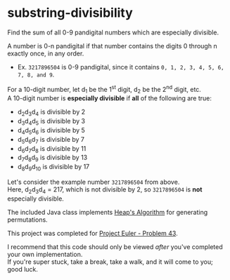 # substring-divisibility 
Find the sum of all 0-9 pandigital numbers which are especially divisible.

A number is 0-n pandigital if that number contains the digits 0 through n exactly once, in any order.  
* Ex. `3217896504` is 0-9 pandigital, since it contains `0, 1, 2, 3, 4, 5, 6, 7, 8, and 9`.

For a 10-digit number, let d<sub>1</sub> be the 1<sup>st</sup> digit, d<sub>2</sub> be the 2<sup>nd</sup> digit, etc.  
A 10-digit number is **especially divisible** if **all** of the following are true:  
* d<sub>2</sub>d<sub>3</sub>d<sub>4</sub> is divisible by 2
* d<sub>3</sub>d<sub>4</sub>d<sub>5</sub> is divisible by 3
* d<sub>4</sub>d<sub>5</sub>d<sub>6</sub> is divisible by 5
* d<sub>5</sub>d<sub>6</sub>d<sub>7</sub> is divisible by 7
* d<sub>6</sub>d<sub>7</sub>d<sub>8</sub> is divisible by 11
* d<sub>7</sub>d<sub>8</sub>d<sub>9</sub> is divisible by 13
* d<sub>8</sub>d<sub>9</sub>d<sub>10</sub> is divisible by 17

Let's consider the example number `3217896504` from above.  
Here, d<sub>2</sub>d<sub>3</sub>d<sub>4</sub> = 217, which is not divisible by 2, so `3217896504` is **not** especially divisible.

The included Java class implements [Heap's Algorithm](https://en.wikipedia.org/wiki/Heap's_algorithm) for generating permutations.

This project was completed for [Project Euler - Problem 43](https://projecteuler.net/problem=43).

I recommend that this code should only be viewed _after_ you've completed your own implementation.  
If you're super stuck, take a break, take a walk, and it will come to you; good luck.
